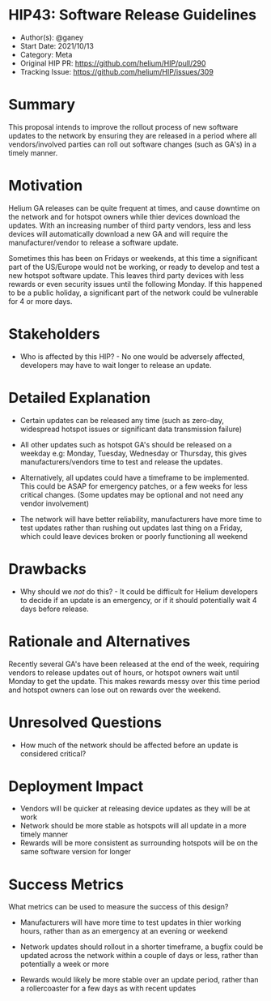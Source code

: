 # HIP43: Software Release Guidelines

- Author(s): @ganey
- Start Date: 2021/10/13
- Category: Meta
- Original HIP PR: <https://github.com/helium/HIP/pull/290>
- Tracking Issue: <https://github.com/helium/HIP/issues/309>

# Summary

This proposal intends to improve the rollout process of new software updates to the network by ensuring they are released in a period where all vendors/involved parties can roll out software changes (such as GA's) in a timely manner.

# Motivation

Helium GA releases can be quite frequent at times, and cause downtime on the network and for hotspot owners while thier devices download the updates. With an increasing number of third party vendors, less and less devices will automatically download a new GA and will require the manufacturer/vendor to release a software update.

Sometimes this has been on Fridays or weekends, at this time a significant part of the US/Europe would not be working, or ready to develop and test a new hotspot software update. This leaves third party devices with less rewards or even security issues until the following Monday. If this happened to be a public holiday, a significant part of the network could be vulnerable for 4 or more days.

# Stakeholders

- Who is affected by this HIP? - No one would be adversely affected, developers may have to wait longer to release an update.

# Detailed Explanation

- Certain updates can be released any time (such as zero-day, widespread hotspot issues or significant data transmission failure)

- All other updates such as hotspot GA's should be released on a weekday e.g: Monday, Tuesday, Wednesday or Thursday, this gives manufacturers/vendors time to test and release the updates.

- Alternatively, all updates could have a timeframe to be implemented. This could be ASAP for emergency patches, or a few weeks for less critical changes. (Some updates may be optional and not need any vendor involvement)

- The network will have better reliability, manufacturers have more time to test updates rather than rushing out updates last thing on a Friday, which could leave devices broken or poorly functioning all weekend

# Drawbacks

- Why should we *not* do this? - It could be difficult for Helium developers to decide if an update is an emergency, or if it should potentially wait 4 days before release.

# Rationale and Alternatives

Recently several GA's have been released at the end of the week, requiring vendors to release updates out of hours, or hotspot owners wait until Monday to get the update. This makes rewards messy over this time period and hotspot owners can lose out on rewards over the weekend.

# Unresolved Questions

- How much of the network should be affected before an update is considered critical?

# Deployment Impact

- Vendors will be quicker at releasing device updates as they will be at work
- Network should be more stable as hotspots will all update in a more timely manner
- Rewards will be more consistent as surrounding hotspots will be on the same software version for longer

# Success Metrics

What metrics can be used to measure the success of this design?

- Manufacturers will have more time to test updates in thier working hours, rather than as an emergency at an evening or weekend

- Network updates should rollout in a shorter timeframe, a bugfix could be updated across the network within a couple of days or less, rather than potentially a week or more

- Rewards would likely be more stable over an update period, rather than a rollercoaster for a few days as with recent updates
